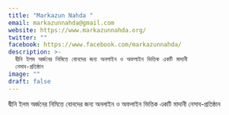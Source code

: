 ```yaml
---
title: "Markazun Nahda "
email: markazunnahda@gmail.com
website: https://www.markazunnahda.org/
twitter: ""
facebook: https://www.facebook.com/markazunnahda/
description: >-
  দ্বীনি ইলম অর্জনের নিমিত্তে বোনদের জন্য অনলাইন ও অফলাইন ভিত্তিক একটি মাদানী
  নেসাব-প্রতিষ্ঠান
image: ""
draft: false
---
```


দ্বীনি ইলম অর্জনের নিমিত্তে বোনদের জন্য অনলাইন ও অফলাইন ভিত্তিক একটি মাদানী নেসাব-প্রতিষ্ঠান
